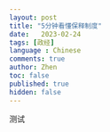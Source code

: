```yaml
---
layout: post
title: "5分钟看懂保释制度"
date:   2023-02-24
tags: [政经]
language : Chinese
comments: true
author: Zhen
toc: false
published: true
hidden: false
---
```

测试

<!--stackedit_data:
eyJoaXN0b3J5IjpbLTEyMzE4MDA5NDcsLTEyNDU2NTk5NzUsLT
U1MTkwMDI1OSwxMjI1OTI1ODc2LC0yNjUzNzY3OTgsLTMxNjg4
NTY3XX0=
-->